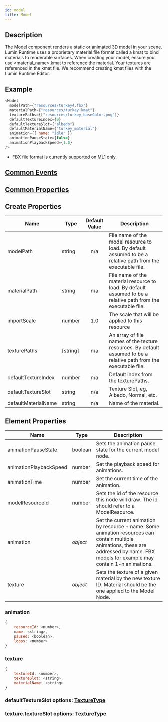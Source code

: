 ```yaml
---
id: model
title: Model
---
```

## Description
The Model component renders a static or animated 3D model in your scene. Lumin Runtime uses a proprietary material file format called a kmat to bind materials to renderable surfaces. When creating your model, ensure you use <material_name>.kmat to reference the material. Your textures are referenced in the kmat file. We recommend creating kmat files with the Lumin Runtime Editor.

## Example

```javascript
<Model
  modelPath={"resources/turkey4.fbx"}
  materialPath={"resources/turkey.kmat"}
  texturePaths={["resources/turkey_baseColor.png"]}
  defaultTextureIndex={0}
  defaultTextureSlot={"albedo"}
  defaultMaterialName={"turkey_material"}
  animation={{ name: "idle" }}
  animationPauseState={false}
  animationPlaybackSpeed={1.0}
/>
```

- FBX file format is currently supported on ML1 only.

## [Common Events](../types/Events.md)

## [Common Properties](../types/Properties.md)

## Create Properties

| Name                | Type     | Default Value | Description                                                                                                         |
| ------------------- | -------- | :-----------: | ------------------------------------------------------------------------------------------------------------------- |
| modelPath           | string   |      n/a      | File name of the model resource to load. By default assumed to be a relative path from the executable file.         |
| materialPath        | string   |      n/a      | File name of the material resource to load. By default assumed to be a relative path from the executable file.      |
| importScale         | number   |      1.0      | The scale that will be applied to this resource                                                                     |
| texturePaths        | [string] |      n/a      | An array of file names of the texture resources. By default assumed to be a relative path from the executable file. |
| defaultTextureIndex | number   |      n/a      | Default index from the texturePaths.                                                                                |
| defaultTextureSlot  | string   |      n/a      | Texture Slot, eg, Albedo, Normal, etc.                                                                              |
| defaultMaterialName | string   |      n/a      | Name of the material.                                                                                               |

## Element Properties

| Name                   | Type     | Description                                                                                                                                                                             |
| ---------------------- | -------- | --------------------------------------------------------------------------------------------------------------------------------------------------------------------------------------- |
| animationPauseState    | boolean  | Sets the animation pause state for the current model node.                                                                                                                              |
| animationPlaybackSpeed | number   | Set the playback speed for animations.                                                                                                                                                  |
| animationTime          | number   | Set the current time of the animation.                                                                                                                                                  |
| modelResourceId        | number   | Sets the id of the resource this node will draw. The id should refer to a ModelResource.                                                                                                |
| animation              | _object_ | Set the current animation by resource + name. Some animation resources can contain multiple animations, these are addressed by name. FBX models for example may contain 1-n animations. |
| texture                | _object_ | Sets the texture of a given material by the new texture ID. Material should be the one applied to the Model Node.                                                                       |

### animation

```javascript
{
    resourceId: <number>,
    name: <string>,
    paused: <boolean>,
    loops: <number>
}
```

### texture

```javascript
{
    textureId: <number>,
    textureSlot: <string>,
    materialName: <string>
}
```

### defaultTextureSlot options: [TextureType](../types/TextureType.md)

### texture.textureSlot options: [TextureType](../types/TextureType.md)
